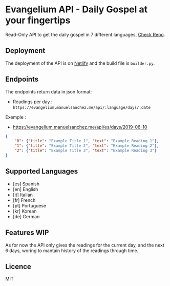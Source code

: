# Evangelium API - Daily Gospel at your fingertips
Read-Only API to get the daily gospel in 7 different languages, [Check Repo](https://github.com/manasv/api-evangelium).

## Deployment
The deployment of the API is on [Netlify](https://www.netlify.com/)  and the build file is `builder.py`.

## Endpoints
The endpoints return data in json format:

- Readings per day : `https://evangelium.manuelsanchez.me/api/:language/days/:date`

Exemple :
- https://evangelium.manuelsanchez.me/api/es/days/2019-06-10
```json
{
    "0": {"title": "Example Title 1", "text": "Example Reading 1"}, 
    "1": {"title": "Example Title 2", "text": "Example Reading 2"}, 
    "2": {"title": "Example Title 3", "text": "Example Reading 3"}
}   
```

## Supported Languages

*   [es] Spanish 
*   [en] English 
*   [it] Italian 
*   [fr] French  
*   [pt] Portuguese 
*   [kr] Korean  
*   [de] German  


## Features WIP

As for now the API only gives the readings for the current day, and the next 6 days, woring to mantain history of the readings through time.

## Licence
MIT